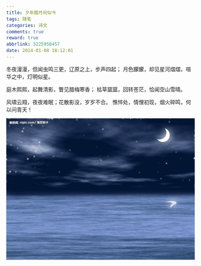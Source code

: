 ```yaml
---
title: 夕年腊月何似今
tags: 随笔
categories: 诗文
comments: true
reward: true
abbrlink: 3225958457
date: 2014-01-08 18:12:01
---
```

冬夜漫漫，但闻虫鸣三更，辽原之上，步声四起；
月色朦朦，却见星河熠熠，喧华之中，灯明似星。
<!-- more -->

庭木熙熙，起舞清影，瞥见腊梅寒香；
枯草窳窳，回转苍茫，恰闻空山雪晴。

风啸云翔，夜夜难眠；花散影没，岁岁不合。
憔悴处，情悝初现，烟火碎鸣，何以问青天！

![p1](/assets/img/16d31488102814.jpg)